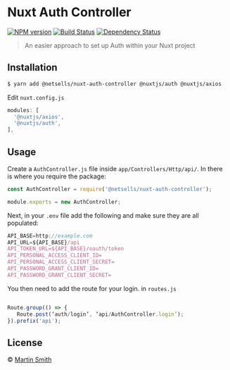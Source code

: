 # Nuxt Auth Controller 
[![NPM version][npm-image]][npm-url] [![Build Status][travis-image]][travis-url] [![Dependency Status][daviddm-image]][daviddm-url]

> An easier approach to set up Auth within your Nuxt project

## Installation

```sh
$ yarn add @netsells/nuxt-auth-controller @nuxtjs/auth @nuxtjs/axios 
```

Edit `nuxt.config.js`
```js
modules: [
  '@nuxtjs/axios',
  '@nuxtjs/auth',
],
```

## Usage

Create a `AuthController.js` file inside `app/Controllers/Http/api/`. In there is where you require the package: 

```js
const AuthController = require('@netsells/nuxt-auth-controller');

module.exports = new AuthController;
```

Next, in your `.env` file add the following and make sure they are all populated: 
```js
API_BASE=http://example.com
API_URL=${API_BASE}/api
API_TOKEN_URL=${API_BASE}/oauth/token
API_PERSONAL_ACCESS_CLIENT_ID=
API_PERSONAL_ACCESS_CLIENT_SECRET=
API_PASSWORD_GRANT_CLIENT_ID=
API_PASSWORD_GRANT_CLIENT_SECRET=
```

You then need to add the route for your login. in `routes.js`
```js

Route.group(() => {
   Route.post(‘auth/login’, ‘api/AuthController.login’);
}).prefix('api');
```


## License

 © [Martin Smith]()


[npm-image]: https://badge.fury.io/js/nuxt-auth-controller.svg
[npm-url]: https://npmjs.org/package/nuxt-auth-controller
[travis-image]: https://travis-ci.com/martin91s/nuxt-auth-controller.svg?branch=master
[travis-url]: https://travis-ci.com/martin91s/nuxt-auth-controller
[daviddm-image]: https://david-dm.org/martin91s/nuxt-auth-controller.svg?theme=shields.io
[daviddm-url]: https://david-dm.org/martin91s/nuxt-auth-controller
